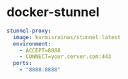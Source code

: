 # docker-stunnel

``` yaml
stunnel-proxy:
  image: kurmisrainas/stunnel:latest
  environment:
    - ACCEPT=8888
    - CONNECT=your.server.com:443
  ports:
    - "8888:8888"  

```
